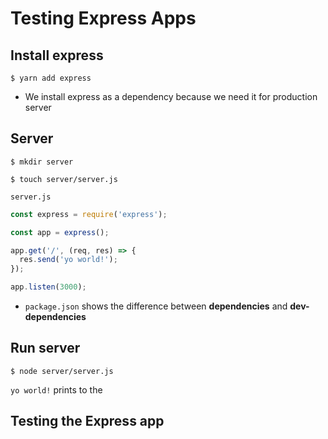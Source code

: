 # Testing Express Apps
## Install express
`$ yarn add express`

* We install express as a dependency because we need it for production server

## Server
`$ mkdir server`

`$ touch server/server.js`

`server.js`

```js
const express = require('express');

const app = express();

app.get('/', (req, res) => {
  res.send('yo world!');
});

app.listen(3000);
```

* `package.json` shows the difference between **dependencies** and **dev-dependencies**

## Run server
`$ node server/server.js`

`yo world!` prints to the 

## Testing the Express app
